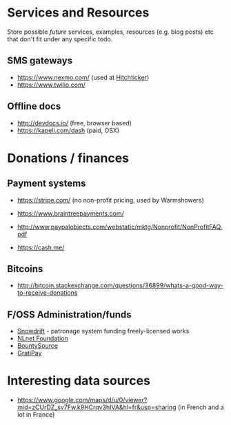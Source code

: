 # Services and Resources

Store possible _future_ services, examples, resources (e.g. blog
posts) etc that don't fit under any specific todo.

## SMS gateways
* https://www.nexmo.com/ (used at [Hitchticker](https://github.com/guaka/hitchticker/issues/2))
* https://www.twilio.com/

## Offline docs
* http://devdocs.io/ (free, browser based)
* https://kapeli.com/dash (paid, OSX)

# Donations / finances
## Payment systems
* https://stripe.com/ (no non-profit pricing, used by Warmshowers)
* https://www.braintreepayments.com/
* http://www.paypalobjects.com/webstatic/mktg/Nonprofit/NonProfitFAQ.pdf

* https://cash.me/

## Bitcoins
* http://bitcoin.stackexchange.com/questions/36899/whats-a-good-way-to-receive-donations

## F/OSS Administration/funds
* [Snowdrift](https://snowdrift.coop/) - patronage system funding freely-licensed works
* [NLnet Foundation](https://nlnet.nl)
* [BountySource](https://www.bountysource.com/teams/trustroots)
* [GratiPay](https://gratipay.com/for/trustroots/)

# Interesting data sources
* https://www.google.com/maps/d/u/0/viewer?mid=zCUrDZ_sv7Fw.k9HCrqv3hIVA&hl=fr&usp=sharing (in French and a lot in France)
